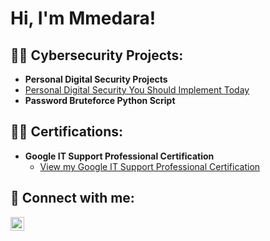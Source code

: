 <h1>Hi, I'm Mmedara! <br/>

<h2>👨‍💻 Cybersecurity Projects:</h2>

- <b> Personal Digital Security Projects </b>
- [Personal Digital Security You Should Implement Today](https://github.com/a-r-a-d-e-m-m/Personal-Digital-Security)
- <b>Password Bruteforce Python Script</b>
  <!--- [Decrypting a Hijacked File Using Python]() -->

<h2>👨‍💻 Certifications:</h2>

- <b>Google IT Support Professional Certification</b>
  - [View my Google IT Support Professional Certification]([https://github.com/joshmadakor1/Algorithms-Practice](https://www.coursera.org/account/accomplishments/specialization/certificate/BKMYNG8RFP3J))

<h2> 🤳 Connect with me:</h2>

[<img align="left" alt="Mmedara Affia | LinkedIn" width="22px" src="https://cdn.jsdelivr.net/npm/simple-icons@v3/icons/linkedin.svg" />][linkedin]

[linkedin]: https://linkedin.com/in/mmedara-affia

<!--
**a-r-a-d-e-m-m/a-r-a-d-e-m-m** is a ✨ _special_ ✨ repository because its `README.md` (this file) appears on your GitHub profile.

Here are some ideas to get you started:

- 🔭 I’m currently working on ...
- 🌱 I’m currently learning ...
- 👯 I’m looking to collaborate on ...
- 🤔 I’m looking for help with ...
- 💬 Ask me about ...
- 📫 How to reach me: ...
- 😄 Pronouns: ...
- ⚡ Fun fact: ...
-->
